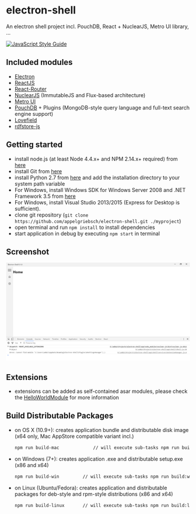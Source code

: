 # electron-shell
An electron shell project incl. PouchDB, React + NuclearJS, Metro UI library, ...

[![JavaScript Style Guide](https://cdn.rawgit.com/feross/standard/master/badge.svg)](https://github.com/feross/standard)

## Included modules
* [Electron](http://electron.atom.io)
* [ReactJS](http://facebook.github.io/react/)
* [React-Router](https://github.com/reactjs/react-router)
* [NuclearJS](https://optimizely.github.io/nuclear-js/) (ImmutableJS and Flux-based architecture)
* [Metro UI](https://developer.microsoft.com/en-us/windows/develop/winjs)
* [PouchDB](https://pouchdb.com/) + Plugins (MongoDB-style query language and full-text search engine support)
* [Lovefield](https://google.github.io/lovefield/)
* [rdfstore-js](http://antoniogarrote.github.io/rdfstore-js/)

## Getting started
* install node.js (at least Node 4.4.x+ and NPM 2.14.x+ required) from [here](http://www.nodejs.org)
* install Git from [here](https://git-scm.com/)
* install Python 2.7 from [here](http://www.python.org) and add the installation directory to your system path variable
* For Windows, install Windows SDK for Windows Server 2008 and .NET Framework 3.5 from [here](http://www.microsoft.com/en-us/download/details.aspx?id=11310)
* For Windows, install Visual Studio 2013/2015 (Express for Desktop is sufficient).
* clone git repository (```git clone https://github.com/appelgriebsch/electron-shell.git ./myproject```)
* open terminal and run ```npm install``` to install dependencies
* start application in debug by executing ```npm start``` in terminal

## Screenshot

![screenshot](screenshot.png)

## Extensions
* extensions can be added as self-contained asar modules, please check the [HelloWorldModule](https://github.com/appelgriebsch/HelloWorldModule) for more information

## Build Distributable Packages

* on OS X (10.9+): creates application bundle and distributable disk image (x64 only, Mac AppStore compatible variant incl.)

  ```bash
  npm run build-mac             // will execute sub-tasks npm run build:osx-app (standalone) and npm run build:osx-mas (Mac AppStore version)
  ```
* on Windows (7+): creates application .exe and distributable setup.exe (x86 and x64)

  ```bash
  npm run build-win         // will execute sub-tasks npm run build:win32-ia32 and npm run build:win32-x64
  ```
* on Linux (Ubuntu/Fedora): creates application and distributable packages for deb-style and rpm-style distributions (x86 and x64)

  ```bash
  npm run build-linux       // will execute sub-tasks npm run build:linux-ia32 and npm run build:linux-x64
  ```
